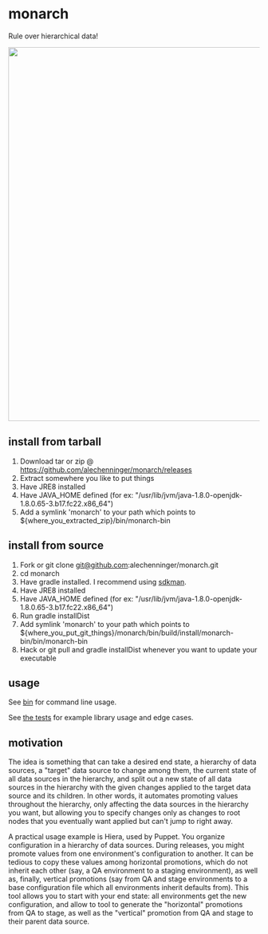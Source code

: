 # monarch
Rule over hierarchical data!

<a href="https://asciinema.org/a/dnekai4t298rcchndc84kgwe3"><img src="https://asciinema.org/a/dnekai4t298rcchndc84kgwe3.png" width="750"/></a>

## install from tarball
1. Download tar or zip @ https://github.com/alechenninger/monarch/releases
2. Extract somewhere you like to put things
3. Have JRE8 installed
4. Have JAVA_HOME defined (for ex: "/usr/lib/jvm/java-1.8.0-openjdk-1.8.0.65-3.b17.fc22.x86_64")
5. Add a symlink 'monarch' to your path which points to ${where_you_extracted_zip}/bin/monarch-bin

## install from source
1. Fork or git clone git@github.com:alechenninger/monarch.git
2. cd monarch
3. Have gradle installed. I recommend using [sdkman](http://sdkman.io/usage.html).
4. Have JRE8 installed
5. Have JAVA_HOME defined (for ex: "/usr/lib/jvm/java-1.8.0-openjdk-1.8.0.65-3.b17.fc22.x86_64")
6. Run gradle installDist
7. Add symlink 'monarch' to your path which points to ${where_you_put_git_things}/monarch/bin/build/install/monarch-bin/bin/monarch-bin
8. Hack or git pull and gradle installDist whenever you want to update your executable

## usage
See [bin](https://github.com/alechenninger/monarch/blob/master/bin/) for command line usage.

See [the tests](https://github.com/alechenninger/monarch/blob/master/lib/test/MonarchTest.groovy) for
example library usage and edge cases.

## motivation
The idea is something that can take a desired end state, a hierarchy of data sources, a "target"
data source to change among them, the current state of all data sources in the hierarchy, and
split out a new state of all data sources in the hierarchy with the given changes applied to the
target data source and its children. In other words, it automates promoting values throughout the
hierarchy, only affecting the data sources in the hierarchy you want, but allowing you to specify
changes only as changes to root nodes that you eventually want applied but can't jump to right 
away.

A practical usage example is Hiera, used by Puppet. You organize configuration in a hierarchy of
data sources. During releases, you might promote values from one environment's configuration to
another. It can be tedious to copy these values among horizontal promotions, which do not inherit
each other (say, a QA environment to a staging environment), as well as, finally, vertical
promotions (say from QA and stage environments to a base configuration file which all environments
inherit defaults from). This tool allows you to start with your end state: all environments get 
the new configuration, and allow to tool to generate the "horizontal" promotions from QA to stage,
as well as the "vertical" promotion from QA and stage to their parent data source.
